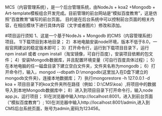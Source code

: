 MCS（内容管理系统），是一个后台管理系统，由NodeJs + koa2 +Mongodb + Art-template模板组合开发完成。目前管理的前台网站是“模拟百度教育”，这是仿照“百度教育”编写的前台页面。
目的是在后台系统中可以控制前台页面的相关内容，在相应模块下进行具体内容（文字或者图片）修改和添加。

#项目运行须知 
1、这是一个基于NodeJs + Mongodb 的CMS（内容管理系统）项目。
1)下载项目到本地目录； 
2）本地电脑安装node环境，版本不低于8.0，一般官网建议的稳定版本即可； 
3）打开命令行，运行到下载项目目录下，运行 npm install 或者 cnpm install（淘宝镜像，可自行百度），安装项目依赖的包文件； 
4）安装Mongodb数据库，并且配置环境变量（可自行百度具体过程）；
5）在本地电脑的任一磁盘目录下建立空白文件夹，文件夹名称为mongodb；
6）打开命令行，输入，mongod --dbpath D:\mongodb(这里加入在D盘下建立的mongodb文件夹)，连接本地数据库；
7）执行mongorestore -h 127.0.0.1 -d koa + 项目目录下的koa文件夹所在路径（例如：D:\CMS\koa）,将项目中的数据导入到本地Mongodb数据库中；
8）进入到项目目录下打开命令行，输入node app.js，运行项目；
9)在浏览器中输入http://localhost:8001，进入到前台页面（“模拟百度教育”）;
10)在浏览器中输入http://localhost:8001/admin,进入到CMS后台系统页面，账号为admin,密码为123456。

